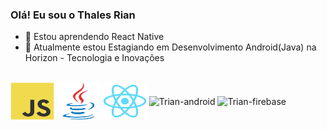 ### Olá! Eu sou o Thales Rian

- 🌱 Estou aprendendo React Native
- 💼 Atualmente estou Estagiando em Desenvolvimento Android(Java) na Horizon - Tecnologia e Inovações 

<div style="display: inline_block"><br>
  <img align="center"  height="60" width="70" alt="Trian-Js" src="https://raw.githubusercontent.com/devicons/devicon/master/icons/javascript/javascript-original.svg">  
  <img align="center"  height="60" width="70" alt="Trian-Java" src="https://raw.githubusercontent.com/devicons/devicon/master/icons/java/java-original.svg"> 
  <img align="center"  height="60" width="70" alt="Trian-react" src="https://raw.githubusercontent.com/devicons/devicon/master/icons/react/react-original.svg">
  <img align="center"  height="60" width="70" alt="Trian-android" src="https://img.icons8.com/color/48/000000/android-studio--v2.png"/>
  <img align="center"  height="60" width="70" alt="Trian-firebase" src="https://img.icons8.com/color/48/000000/firebase.png"/>
</div>
